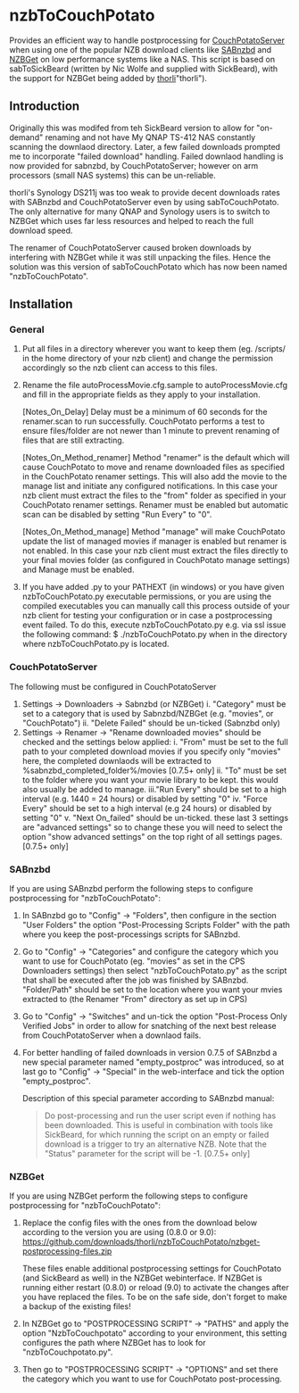 nzbToCouchPotato
================

Provides an efficient way to handle postprocessing for [CouchPotatoServer](https://couchpota.to/ "CouchPotatoServer") 
when using one of the popular NZB download clients like [SABnzbd](http://sabnzbd.org/) and [NZBGet](http://nzbget.sourceforge.net/ "NZBGet") on low performance systems like a NAS. 
This script is based on sabToSickBeard (written by Nic Wolfe and supplied with SickBeard), with the support for NZBGet being added by [thorli](https://github.com/thorli)"thorli").

Introduction
------------
Originally this was modifed from teh SickBeard version to allow for "on-demand" renaming and not have My QNAP TS-412 NAS constantly
scanning the downlaod directory. 
Later, a few failed downloads prompted me to incorporate "failed download" handling.
Failed downlaod handling is now provided for sabnzbd, by CouchPotatoServer; however on arm processors (small NAS systems) this can be un-reliable.

thorli's Synology DS211j was too weak to provide decent downloads rates with SABnzbd and CouchPotatoServer even by using sabToCouchPotato.
The only alternative for many QNAP and Synology users is to switch to NZBGet which uses far less resources and helped to reach the full download speed. 

The renamer of CouchPotatoServer caused broken downloads by interfering with NZBGet while it was still unpacking the files. 
Hence the solution was this version of sabToCouchPotato which has now been named "nzbToCouchPotato".

Installation
------------
### General
1. Put all files in a directory wherever you want to keep them (eg. /scripts/ in the home directory of your nzb client) 
   and change the permission accordingly so the nzb client can access to this files. 

2. Rename the file autoProcessMovie.cfg.sample to autoProcessMovie.cfg and fill in the appropriate 
   fields as they apply to your installation.

	[Notes_On_Delay]
	Delay must be a minimum of 60 seconds for the renamer.scan to run successfully. CouchPotato 
	performs a test to ensure files/folder are not newer than 1 minute to prevent renaming of 
	files that are still extracting. 

	[Notes_On_Method_renamer]
	Method "renamer" is the default which will cause CouchPotato to move and rename downloaded files
	as specified in the CouchPotato renamer settings.
	This will also add the movie to the manage list and initiate any configured notifications.
	In this case your nzb client must extract the files to the "from" folder 
	as specified in your CouchPotato renamer settings. Renamer must be enabled 
	but automatic scan can be disabled by setting "Run Every" to "0".

	[Notes_On_Method_manage]
	Method "manage" will make CouchPotato update the list of managed movies if manager 
	is enabled but renamer is not enabled.
	In this case your nzb client must extract the files directly 
	to your final movies folder (as configured in CouchPotato manage settings) and Manage must 
	be enabled.

3. If you have added .py to your PATHEXT (in windows) or you have given nzbToCouchPotato.py executable 
   permissions, or you are using the compiled executables you can manually call this process outside of 
   your nzb client for testing your configuration or in case a postprocessing event failed.
   To do this, execute nzbToCouchPotato.py e.g. via ssl issue the following command: 
   $ ./nzbToCouchPotato.py when in the directory where nzbToCouchPotato.py is located.

### CouchPotatoServer
The following must be configured in CouchPotatoServer

1. Settings -> Downloaders -> Sabnzbd (or NZBGet)
	i.  "Category" must be set to a category that is used by Sabnzbd/NZBGet (e.g. "movies", or "CouchPotato") 
	ii. "Delete Failed" should be un-ticked (Sabnzbd only)
2. Settings -> Renamer -> "Rename downloaded movies" should be checked and the settings below applied:
	i.  "From" must be set to the full path to your completed download movies
		if you specify only "movies" here, the completed downlaods will be extracted to
		%sabnzbd_completed_folder%/movies [0.7.5+ only]
	ii. "To" must be set to the folder where you want your movie library to be kept. this would also usually be added to manage.
	iii."Run Every" should be set to a high interval (e.g. 1440 = 24 hours) or disabled by setting "0"
	iv. "Force Every" should be set to a high interval (e.g 24 hours) or disabled by setting "0"
	v.  "Next On_failed" should be un-ticked.
		these last 3 settings are "advanced settings" so to change these you will need to select the option
		"show advanced settings" on the top right of all settings pages. [0.7.5+ only]

### SABnzbd
If you are using SABnzbd perform the following steps to configure postprocessing for "nzbToCouchPotato":

1. In SABnzbd go to "Config" -> "Folders", then configure in the section "User Folders"
   the option "Post-Processing Scripts Folder" with the path where you keep the post-processings scripts for SABnzbd.
   
2. Go to "Config" -> "Categories" 
   and configure the category which you want to use for CouchPotato (eg. "movies" as set in the CPS Downloaders settings) 
   then select "nzbToCouchPotato.py" as the script that shall be executed after the job was finished by SABnzbd.
   "Folder/Path" should be set to the location where you want your mvies extracted to (the Renamer "From" directory as set up in CPS) 

3. Go to "Config" -> "Switches" and un-tick the option "Post-Process Only Verified Jobs" 
   in order to allow for snatching of the next best release from CouchPotatoServer when a downlaod fails.
   
4. For better handling of failed downloads in version 0.7.5 of SABnzbd a new special parameter named "empty_postproc" was introduced,
   so at last go to "Config" -> "Special" in the web-interface and tick the option "empty_postproc".
   
   Description of this special parameter according to SABnzbd manual: 
   > Do post-processing and run the user script even if nothing has been downloaded. 
   This is useful in combination with tools like SickBeard, for which running the script on an empty or failed download is a trigger to try an alternative NZB. 
   Note that the "Status" parameter for the script will be -1. [0.7.5+ only]
   
### NZBGet
If you are using NZBGet perform the following steps to configure postprocessing for "nzbToCouchPotato":

1. Replace the config files with the ones from the download below according to the version you are using (0.8.0 or 9.0):
   https://github.com/downloads/thorli/nzbToCouchPotato/nzbget-postprocessing-files.zip 

   These files enable additional postprocessing settings for CouchPotato (and SickBeard as well) in the NZBGet webinterface. 
   If NZBGet is running either restart (0.8.0) or reload (9.0) to activate the changes after you have replaced the files. 
   To be on the safe side, don't forget to make a backup of the existing files!

2. In NZBGet go to "POSTPROCESSING SCRIPT" -> "PATHS" and apply the option "NzbToCouchpotato" according to your environment, 
   this setting configures the path where NZBGet has to look for "nzbToCouchpotato.py".

3. Then go to "POSTPROCESSING SCRIPT" -> "OPTIONS" and set there the category which you want to use for CouchPotato post-processing.